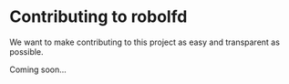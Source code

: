 # Contributing to robolfd
We want to make contributing to this project as easy and transparent as
possible.

Coming soon...